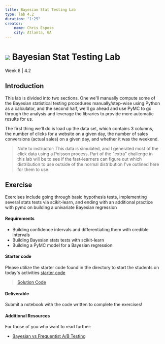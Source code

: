 ```yaml
---
title: Bayesian Stat Testing Lab
type: lab 4.2
duration: "1:25"
creator:
    name: Chris Esposo
    city: Atlanta, GA
---
```


# ![](https://ga-dash.s3.amazonaws.com/production/assets/logo-9f88ae6c9c3871690e33280fcf557f33.png) Bayesian Stat Testing Lab
Week 8 | 4.2

## Introduction

This lab is divided into two sections. One we'll manually compute some of the Bayesian statistical testing procedures manually/step-wise using Python as a calculator, and the second half, we'll go ahead and use PyMC to go through the analysis and leverage the libraries to provide more automatic results for us.

The first thing we'll do is load up the data set, which contains 3 columns, the number of clicks for a website on a given day, the number of sales conversions (actual sales) on a given day, and whether it was the weekend.

>Note to instructor: This data is simulated, and I generated most of the click data using a Poisson process. Part of the "extra" challenge in this lab will be to see if the fast-learners can figure out which distribution to use outside of the normal distribution I've outlined here for them to use.


## Exercise

Exercises include going through basic hypothesis tests, implementing several stats tests via scikit-learn, and ending with an additional practice with pymc on building a univariate Bayesian regression



#### Requirements

- Building confidence intervals and differentiating them with credible intervals
- Building Bayesian stats tests with scikit-learn
- Building a PyMC model for a Bayesian regression


#### Starter code

Please utilize the starter code found in the directory to start the students on today's activities
[starter code](./code/w8-4.2-starter.ipynb)

> [Solution Code](./code/w8-4.2-solutions.ipynb)

#### Deliverable

Submit a notebook with the code written to complete the exercises!

#### Additional Resources

For those of you who want to read further:

- [Bayesian vs Frequentist A/B Testing](http://conversionxl.com/bayesian-frequentist-ab-testing/)
